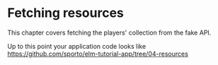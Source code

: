 # Fetching resources

This chapter covers fetching the players' collection from the fake API.

Up to this point your application code looks like <https://github.com/sporto/elm-tutorial-app/tree/04-resources>
